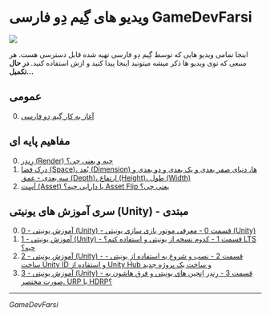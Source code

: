 # ویدیو های گِیم دِو فارسی GameDevFarsi

![](_resources/logo.png)

اینجا تمامی ویدیو هایی که توسط گِیم دِو فارسی تهیه شده قابل دسترسی هست. هر منبعی که توی ویدیو ها ذکر میشه میتونید اینجا پیدا کنید و ازش استفاده کنید.
**در حال تکمیل...**
## عمومی
0. [آغاز به کار گِیم دِو فارسی](General/Intro/آغاز%20به%20کار%20گِیم%20دِو%20فارسی.md) 
## مفاهیم پایه ای
0. [رِندِر (Render) چیه و یعنی چی؟](Basics/What%20is%20render/رِندِر%20(Render)%20چیه%20و%20یعنی%20چی؟.md)
1. [درک فضا (Space)، بُعد (Dimension) ها، دنیای صفر بعدی و یک بعدی و دو بعدی و سه بعدی - عمق (Depth)، ارتفاع (Height)، طول (Width)](Basics/Space%20and%20Dimensions/درک%20فضا%20(Space)،%20بُعد%20(Dimension)%20ها،%20دنیای%20صفر%20بعدی%20و%20یک%20بعدی%20و%20دو%20بعدی%20و%20سه%20بعدی%20-%20عمق%20(Depth)،%20ارتفاع%20(Height)،%20طول%20(Width).md)
2. [اَسِت (Asset) یا دارایی چیه؟ Asset Flip یعنی چی؟](Basics/What%20is%20asset%20and%20asset%20flip/اَسِت%20(Asset)%20یا%20دارایی%20چیه؟%20Asset%20Flip%20یعنی%20چی؟.md)

## سری آموزش های یونیتی (Unity) - مبتدی
0. [0 - آموزش یونیتی (Unity) - قسمت 0 - معرفی موتور بازی سازی یونیتی (Unity)](Unity/Basic/0%20-%20intro%20-%20what%20is%20unity/0%20-%20آموزش%20یونیتی%20(Unity)%20-%20قسمت%200%20-%20معرفی%20موتور%20بازی%20سازی%20یونیتی%20(Unity).md)
1. [1 - آموزش یونیتی (Unity) - قسمت 1 - کدوم نسخه از یونیتی و استفاده کنم؟ LTS چیه؟](Unity/Basic/1%20-%20Unity%20Versions/1%20-%20آموزش%20یونیتی%20(Unity)%20-%20قسمت%201%20-%20کدوم%20نسخه%20از%20یونیتی%20و%20استفاده%20کنم؟%20LTS%20چیه؟.md)
2. [2 - آموزش یونیتی (Unity) - قسمت 2 - نصب و شروع به استفاده از یونیتی - ساخت Unity ID و استفاده از Unity Hub و ساخت یک پروژه جدید](Unity/Basic/2%20-%20Unity%20ID,%20Unity%20Hub,%20New%20Project/2%20-%20آموزش%20یونیتی%20(Unity)%20-%20قسمت%202%20-%20نصب%20و%20شروع%20به%20استفاده%20از%20یونیتی%20-%20ساخت%20Unity%20ID%20و%20استفاده%20از%20Unity%20Hub%20و%20ساخت%20یک%20پروژه%20جدید.md)
3. [3 - آموزش یونیتی (Unity) - قسمت 3 - رِندِر اِنجین های یونیتی و فرق هاشون به صورت مختصر. URP یا HDRP؟](Unity/Basic/3%20-%20Unity%20Render%20PipeLines/3%20-%20آموزش%20یونیتی%20(Unity)%20-%20قسمت%203%20-%20رِندِر%20اِنجین%20های%20یونیتی%20و%20فرق%20هاشون%20به%20صورت%20مختصر.%20URP%20یا%20HDRP؟.md)


---
_GameDevFarsi_